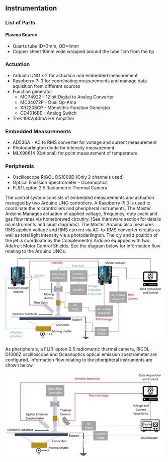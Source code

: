 ## Instrumentation 

### List of Parts
#### Plasma Source
* Quartz tube ID=3mm, OD=4mm
* Copper sheet 10mm wide wrapped around the tube 1cm from the tip
### Actuation
* Arduino UNO x 2 for actuation and embedded measurement
* Raspberry Pi 3 for coordinating measurements and manage data aquisition from different sources
* Function generator
  * MCP4922 - 12 bit Digital to Analog Converter
  * MC34072P - Dual Op-Amp
  * XR2206CP - Monolithic Function Generator
  * CD4016BE - Analog Switch
* Trek 10kV/40mA HV Amplifier
### Embedded Measurements
* AD536A - AC to RMS converter for voltage and current measurement
* Photodarlington diode for intensity measurement 
* MLX90614 (Optional) for point measurement of temperature
### Peripherals
* Oscilloscope RIGOL DS1000D (Only 2 channels used)
* Optical Emission Spectrometer - Oceanoptics 
* FLIR Lepton 2.5 Radiometric Thermal Camera



The control system consists of embedded measurements and actuation managed by two Arduino UNO controllers. A Raspberry Pi 3 is used to coordinate the microntrollers and pheripheral instruments. The Master Arduino Manages actuation of applied voltage, frequency, duty cycle and gas flow rates via homebrewed circutiry. (See \hardware section for details on instruments and ciruit diagrams). The Master Arduino also measures RMS applied voltage and RMS current via AC-to-RMS converter circuits as well as total light intensity via a photodarlington. The x,y and z position of the jet is coordinate by the Complementry Arduino equipped with two Adafruit Motor Control Shields. See the diagram below for information flow relating to the Arduino UNOs. 

![Helium plasma jet](/Img/APPJ_diagram_embedded.png)

As pheripherals, a FLIR lepton 2.5 radiometric thermal camera, RIGOL D1000Z oscilloscope and Oceanoptics optical emission spectrometer are configured. Information flow relating to the pheripheral instruments are shown below.

![Helium plasma jet](/Img/APPJ_diagram_pheripherals.png)
